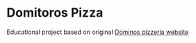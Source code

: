 # Domitoros Pizza

Educational project based on original [Dominos pizzeria website](https://dominos.com)
